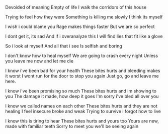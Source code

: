 Devoided of meaning
Empty of life
I walk the corridors of this house

Trying to feel how they were
Something is killing me slowly
I think its myself

I wish i could blame you
Rage makes things faster
But we are so perfect

I dont get it, its sad
And if i overanalyze this
I will find lies that fit like a glove

So i look at myself
And all that i see
Is selfish and boring

I don't know how to heal myself
We are going to crash every night
Unless you leave me now and let me die

I know i've been bad for your health
These bites hurts and bleeding makes it worst
I wont run for the door to stop you again
Just go, go and leave me here.

I know i've been promising so much
These bites hurts and im showing to you
The damage it made, how deep it goes
I'm sorry i've bled all over you

I know we called names on each other
These bites hurts and they are not healing
I feel insecure broke and weak
Trying to survive i forgot how to live

I know this is tiring to hear
These bites hurts and yours too
Yours are new, made with familiar teeth
Sorry to meet you we'll be seeing again